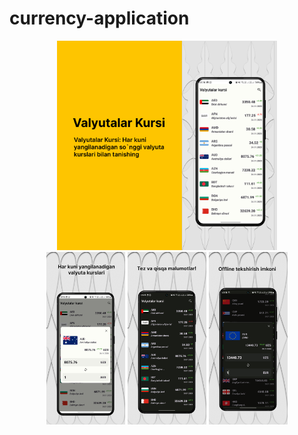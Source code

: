 # currency-application

<!-- Large Image -->
<div align="center">
  <img src="https://github.com/UlugbekG/currency-application/blob/main/src/preview-1.png"   width="70%"/>
</div>

<div align="center">
  <img src="https://github.com/UlugbekG/currency-application/blob/main/src/preview-2.png" width="25%" />
  <img src="https://github.com/UlugbekG/currency-application/blob/main/src/preview-3.png" width="25%" />
  <img src="https://github.com/UlugbekG/currency-application/blob/main/src/preview-4.png" width="25%" />
</div>


